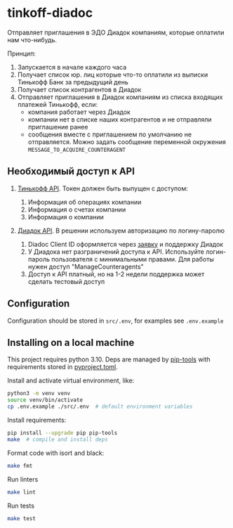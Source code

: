 # tinkoff-diadoc
Отправляет приглашения в ЭДО Диадок компаниям, которые оплатили нам что-нибудь.

Принцип:
1. Запускается в начале каждого часа
2. Получает список юр. лиц которые что-то оплатили из выписки Тинькофф Банк за предыдущий день
3. Получает список контрагентов в Диадок
4. Отправляет приглашения в Диадок компаниям из списка входящих платежей Тинькофф, если:
    - компания работает через Диадок
    - компании нет в списке наших контрагентов и не отправляли приглашение ранее
    - сообщения вместе с приглашением по умолчанию не отправляется. Можно задать сообщение переменной окружения `MESSAGE_TO_ACQUIRE_COUNTERAGENT`

## Необходимый доступ к API
1. [Тинькофф API](https://business.tinkoff.ru/openapi/docs). Токен должен быть выпущен с доступом:
    1. Информация об операциях компании
    2. Информация о счетах компании
    3. Информация о компании

2. [Диадок API](https://developer.kontur.ru/Docs/diadoc-api/index.html). В решении используем авторизацию по логину-паролю
    1. Diadoc Client ID оформляется через [заявку](https://kontur.ru/diadoc/order) и поддержку Диадок
    2. У Диадока нет разграничений доступа к API. Используйте логин-пароль пользователя с минимальными правами. Для работы нужен доступ "ManageCounteragents"
    3. Доступ к API платный, но на 1-2 недели поддержка может сделать тестовый доступ


## Configuration
Configuration should be stored in `src/.env`, for examples see `.env.example`


## Installing on a local machine
This project requires python 3.10.
Deps are managed by [pip-tools](https://github.com/jazzband/pip-tools) with requirements stored in [pyproject.toml](https://github.com/jazzband/pip-tools#requirements-from-pyprojecttoml).

Install and activate virtual environment, like:
```bash
python3 -m venv venv
source venv/bin/activate
cp .env.example ./src/.env  # default environment variables
```

Install requirements:

```bash
pip install --upgrade pip pip-tools
make  # compile and install deps
```

Format code with isort and black:
```bash
make fmt
```

Run linters
```bash
make lint
```

Run tests
```bash
make test
```
